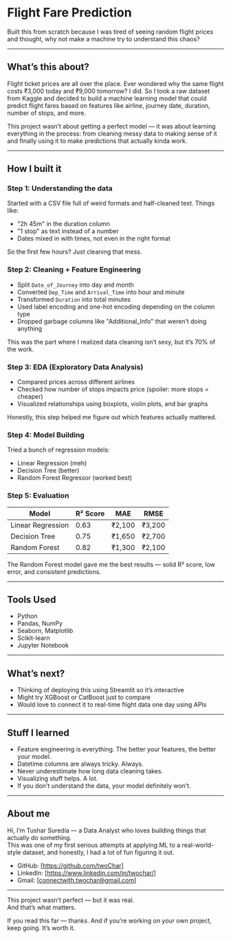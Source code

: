 # Flight Fare Prediction

Built this from scratch because I was tired of seeing random flight prices and thought, why not make a machine try to understand this chaos?

---

## What’s this about?

Flight ticket prices are all over the place. Ever wondered why the same flight costs ₹3,000 today and ₹9,000 tomorrow? I did. So I took a raw dataset from Kaggle and decided to build a machine learning model that could predict flight fares based on features like airline, journey date, duration, number of stops, and more.

This project wasn’t about getting a perfect model — it was about learning everything in the process: from cleaning messy data to making sense of it and finally using it to make predictions that actually kinda work.

---

## How I built it 

### Step 1: Understanding the data

Started with a CSV file full of weird formats and half-cleaned text. Things like:

- "2h 45m" in the duration column
- "1 stop" as text instead of a number
- Dates mixed in with times, not even in the right format

So the first few hours? Just cleaning that mess.

### Step 2: Cleaning + Feature Engineering

- Split `Date_of_Journey` into day and month
- Converted `Dep_Time` and `Arrival_Time` into hour and minute
- Transformed `Duration` into total minutes
- Used label encoding and one-hot encoding depending on the column type
- Dropped garbage columns like "Additional_Info" that weren’t doing anything

This was the part where I realized data cleaning isn’t sexy, but it’s 70% of the work.

### Step 3: EDA (Exploratory Data Analysis)

- Compared prices across different airlines
- Checked how number of stops impacts price (spoiler: more stops = cheaper)
- Visualized relationships using boxplots, violin plots, and bar graphs

Honestly, this step helped me figure out which features actually mattered.

### Step 4: Model Building

Tried a bunch of regression models:
- Linear Regression (meh)
- Decision Tree (better)
- Random Forest Regressor (worked best)

### Step 5: Evaluation

| Model                 | R² Score | MAE      | RMSE     |
|----------------------|----------|----------|----------|
| Linear Regression     | 0.63     | ₹2,100   | ₹3,200   |
| Decision Tree         | 0.75     | ₹1,650   | ₹2,700   |
| Random Forest         | 0.82     | ₹1,300   | ₹2,100   |

The Random Forest model gave me the best results — solid R² score, low error, and consistent predictions.

---

## Tools Used

- Python
- Pandas, NumPy
- Seaborn, Matplotlib
- Scikit-learn
- Jupyter Notebook

---

## What’s next?

- Thinking of deploying this using Streamlit so it’s interactive
- Might try XGBoost or CatBoost just to compare
- Would love to connect it to real-time flight data one day using APIs

---

## Stuff I learned

- Feature engineering is everything. The better your features, the better your model.
- Datetime columns are always tricky. Always.
- Never underestimate how long data cleaning takes.
- Visualizing stuff helps. A lot.
- If you don't understand the data, your model definitely won’t.

---

## About me

Hi, I’m Tushar Suredia — a Data Analyst who loves building things that actually do something.  
This was one of my first serious attempts at applying ML to a real-world-style dataset, and honestly, I had a lot of fun figuring it out.

- GitHub: [https://github.com/twoChar]
- LinkedIn: [https://www.linkedin.com/in/twochar/]
- Gmail: [connectwith.twochar@gmail.com]

---

This project wasn’t perfect — but it was real.  
And that’s what matters.

If you read this far — thanks. And if you’re working on your own project, keep going. It’s worth it.
